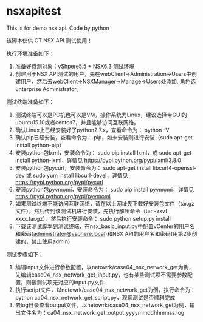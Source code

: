 # nsxapitest
This is for demo nsx api. Code by python

该脚本仅供 CT NSX API 测试使用！


执行环境准备如下：
1. 准备好待测对象：vShpere5.5 + NSX6.3 测试环境
2. 创建用于NSX API测试的用户，先在webClient->Administration->Users中创建用户，然后去webClient->NSXManager->Manage->Users处添加, 角色选Enterprise Administrator。


测试终端准备如下：
1. 测试终端可以是PC机也可以是VM，操作系统为Linux，建议选择带GUI的ubuntu15.10或者centos7，并且能够访问互联网络。
2. 确认Linux上已经安装好了python2.7.x，查看命令为： python -V
3. 确认pip已经安装，查看命令为： pip，如未安装则进行安装（sudo apt-get install python-pip）
4. 安装python包lxml，安装命令为： sudo pip install lxml，或 sudo apt-get install python-lxml，详情见 https://pypi.python.org/pypi/lxml/3.8.0
5. 安装python包pycurl，安装命令为： sudo apt-get install libcurl4-openssl-dev 或 sudo yum install libcurl-devel，详情见 https://pypi.python.org/pypi/pycurl 
6. 安装python包pyvmomi，安装命令为： sudo pip install pyvmomi，详情见 https://pypi.python.org/pypi/pyvmomi
7. 如果测试终端不能访问互联网络，请在以上网址先下载好安装包文件（tar.gz文件），然后传到该测试机进行安装，先执行解压命令（tar -zxvf xxxx.tar.gz），然后执行安装命令： sudo python setup.py install
8. 下载该测试脚本到测试终端，在nsx_basic_input.py中配置vCenter的用户名和密码(administrator@vsphere.local)和NSX API的用户名和密码(用第2步创建的，禁止使用admin)


测试步骤如下：
1. 编辑input文件进行参数配置，以netowrk/case04_nsx_network_get为例，先编辑case04_nsx_network_get_input.py，也有某些测试项不需要参数配置，则该测试项无对应的input.py文件
2. 执行script文件，以netowrk/case04_nsx_network_get为例，执行命令为： python ca04_nsx_network_get_script.py，观察测试是否顺利完成
3. 去log目录查看output文件，以netowrk/case04_nsx_network_get为例，输出文件名为：ca04_nsx_network_get_output_yyyymmddhhmmss.log
